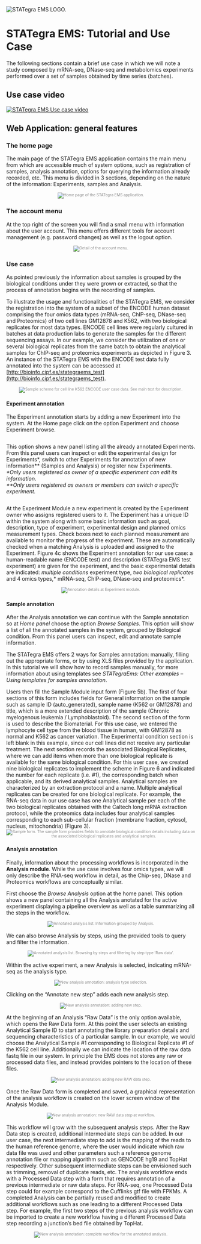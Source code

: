<div class="imageContainer" style="" >
    <img src="img/stategraems_logo.png" title="STATegra EMS LOGO."/>
</div>

# STATegra EMS: Tutorial and Use Case

The following sections contain a brief use case in which we will note a study composed by mRNA-seq, DNase-seq and metabolomics experiments performed over a set of samples obtained by time series (batches).

## Use case video
[![STATegra EMS Use case video](http://img.youtube.com/vi/JSxkLGfCD7g/0.jpg)](http://www.youtube.com/watch?v=JSxkLGfCD7g)


## Web Application: general features

### The home page

The main page of the STATegra EMS application contains the main menu from which are accessible much of system options, such as registration of samples, analysis annotation, options for querying the information already recorded, etc. This menu is divided in 3 sections, depending on the nature of the information:  Experiments, samples and Analysis.

<div class="imageContainer" style="text-align:center; font-size:10px; color:#898989" >
    <img src="img/5_tutorials_1.png" title="Home page of the STATegra EMS application."/>
</div>

### The account menu

At the top right of the screen you will find a small menu with information about the user account. This menu offers different tools for account management (e.g. password changes) as well as the logout option.

<div class="imageContainer" style="text-align:center; font-size:10px; color:#898989" >
    <img src="img/5_tutorials_2.png" title="Detail of the account menu."/>
</div>

### Use case
As pointed previously the information about samples is grouped by the biological conditions under they were grown or extracted, so that the process of annotation begins with the recording of samples.

To illustrate the usage and functionalities of the STATegra EMS, we consider the registration into the system of a subset of the ENCODE human dataset comprising the four omics data types (mRNA-seq, ChIP-seq, DNase-seq and Proteomics) of two cell lines GM12878 and K562, with two biological replicates for most data types. ENCODE cell lines were regularly cultured in batches at data production labs to generate the samples for the different sequencing assays. In our example, we consider the utilization of one or several biological replicates from the same batch to obtain the analytical samples for ChIP-seq and proteomics experiments as depicted in Figure 3. An instance of the STATegra EMS with the ENCODE test data fully annotated into the system can be accessed at [http://bioinfo.cipf.es/stategraems_test](http://bioinfo.cipf.es/stategraems_test).

<div class="imageContainer" style="text-align:center; font-size:10px; color:#898989" >
    <img src="img/5_tutorials_3.jpg" title="Sample scheme for cell line K562 ENCODE user case data. See main text for description."/>
</div>

#### Experiment annotation
The Experiment annotation starts by adding a new Experiment into the system. At the Home page click on the option Experiment and choose Experiment browse.

<div class="imageContainer" style="text-align:center; font-size:10px; color:#898989" >
    <img src="img/5_tutorials_4.png" title=""/>
</div>

This option shows a new panel listing all the already annotated Experiments. From this panel users can inspect or edit the experimental design for Experiments\*, switch to other Experiments for annotation of new information\*\* (Samples and Analysis) or register new Experiments.   
*\*Only users registered as owner of a specific experiment can edit its information.*  
*\*\*Only users registered as owners or members can switch a specific experiment.*


<div class="imageContainer" style="text-align:center; font-size:10px; color:#898989" >
    <img src="img/5_tutorials_5.png" title=""/>
</div>

At the Experiment Module a new experiment is created by the Experiment owner who assigns registered users to it. The Experiment has a unique ID within the system along with some basic information such as goal, description, type of experiment, experimental design and planned omics measurement types. Check boxes next to each planned measurement are available to monitor the progress of the experiment. These are automatically checked when a matching Analysis is uploaded and assigned to the Experiment. Figure 4c shows the Experiment annotation for our use case: a human-readable name (ENCODE test) and description (STATegra EMS test experiment) are given for the experiment, and the basic experimental details are indicated: *multiple conditions* experiment type, *two biological replicates* and 4 omics types,* mRNA-seq, ChIP-seq, DNase-seq and proteomics*.


<div class="imageContainer" style="text-align:center; font-size:10px; color:#898989" >
    <img src="img/5_tutorials_6.jpg" title="Annotation details at Experiment module."/>
</div>

#### Sample annotation
After the Analysis annotation we can continue with the Sample annotation so at *Home panel* choose the option *Browse Samples*. This option will show a list of all the annotated samples in the system, grouped by Biological condition. From this panel users can inspect, edit and annotate sample information.

The STATegra EMS offers 2 ways for Samples annotation: manually, filling out the appropriate forms, or by using XLS files provided by the application. In this tutorial we will show how to record samples manually, for more information about using templates see *STATegraEms: Other examples – Using templates for samples annotation*. 


<div class="imageContainer" style="text-align:center; font-size:10px; color:#898989" >
    <img src="img/5_tutorials_7.png" title=""/>
</div>
Users then fill the Sample Module input form (Figure 5b). The first of four sections of this form includes fields for General information on the sample such as sample ID (auto_generated), sample name (K562 or GM12878) and title, which is a more extended description of the sample (Chronic myelogenous leukemia / Lymphoblastoid). The second section of the form is used to describe the Biomaterial. For this use case, we entered the lymphocyte cell type from the blood tissue in human, with GM12878 as normal and K562 as cancer variation. The Experimental condition section is left blank in this example, since our cell lines did not receive any particular treatment. The next section records the associated Biological Replicates, where we can add items when more than one biological replicate is available for the same biological condition. For this user case, we created nine biological replicates to implement the scheme in Figure 6 and indicated the number for each replicate (i.e. #1), the corresponding batch when applicable, and its derived analytical samples. Analytical samples are characterized by an extraction protocol and a name. Multiple analytical replicates can be created for one biological replicate. For example, the RNA-seq data in our use case has one Analytical sample per each of the two biological replicates obtained with the Caltech long mRNA extraction protocol, while the proteomics data includes four analytical samples corresponding to each sub-cellular fraction (membrane fraction, cytosol, nucleus, mitochondria) (Figure 3).

<div class="imageContainer" style="text-align:center; font-size:10px; color:#898989" >
    <img src="img/5_tutorials_8.jpg" title=" Sample form. The sample form provides fields to annotate biological condition details including data on the associated biological replicates and analytical samples."/>
</div>

#### Analysis annotation
Finally, information about the processing workflows is incorporated in the **Analysis module**. While the use case involves four omics types, we will only describe the RNA-seq workflow in detail, as the Chip-seq, DNase and Proteomics workflows are conceptually similar.

First choose the *Browse Analysis* option at the home panel. This option shows a new panel containing all the Analysis anotated for the active experiment displaying a pipeline overview as well as a table summarizing all the steps in the workflow.

<div class="imageContainer" style="text-align:center; font-size:10px; color:#898989" >
    <img src="img/5_tutorials_9.png" title="Annotated analysis list. Information grouped by Analysis."/>
</div>

We can also browse Analysis by steps, using the provided tools to query and filter the information.

<div class="imageContainer" style="text-align:center; font-size:10px; color:#898989" >
    <img src="img/5_tutorials_10.png" title="Annotated analysis list. Browsing by steps and filtering by step type 'Raw data'."/>
</div>

Within the active experiment, a new Analysis is selected, indicating mRNA-seq as the analysis type.

<div class="imageContainer" style="text-align:center; font-size:10px; color:#898989" >
    <img src="img/5_tutorials_11.png" title="New analysis annotation: analysis type selection."/>
</div>

Clicking on the “Annotate new step” adds each new analysis step.

<div class="imageContainer" style="text-align:center; font-size:10px; color:#898989" >
    <img src="img/5_tutorials_12.png" title="New analysis annotation: adding new step."/>
</div>

At the beginning of an Analysis “Raw Data” is the only option available, which opens the Raw Data form. At this point the user selects an existing Analytical Sample ID to start annotating the library preparation details and sequencing characteristics of a particular sample. In our example, we would choose the Analytical Sample #1 corresponding to Biological Replicate #1 of the K562 cell line. Additionally we can indicate the location of the raw data fastq file in our system. In principle the EMS does not stores any raw or processed data files, and instead provides pointers to the location of these files.

<div class="imageContainer" style="text-align:center; font-size:10px; color:#898989" >
    <img src="img/5_tutorials_13.png" title="New analysis annotation: adding new RAW data step."/>
</div>

Once the Raw Data form is completed and saved, a graphical representation of the analysis workflow is created on the lower screen window of the Analysis Module.

<div class="imageContainer" style="text-align:center; font-size:10px; color:#898989" >
    <img src="img/5_tutorials_14.png" title="New analysis annotation: new RAW data step at workflow."/>
</div>

This workflow will grow with the subsequent analysis steps. After the Raw Data step is created, additional intermediate steps can be added. In our user case, the next intermediate step to add is the mapping of the reads to the human reference genome, where the user would indicate which raw data file was used and other parameters such a reference genome annotation file or mapping algorithm such as GENCODE hg19 and TopHat respectively. Other subsequent intermediate steps can be envisioned such as trimming, removal of duplicate reads, etc. The analysis workflow ends with a Processed Data step with a form that requires annotation of a previous intermediate or raw data steps. For RNA-seq, one Processed Data step could for example correspond to the Cufflinks gtf file with FPKMs. A completed Analysis can be partially reused and modified to create additional workflows such as one leading to a different Processed Data step. For example, the first two steps of the previous analysis workflow can be imported to create a new workflow having a different Processed Data step recording a junction’s bed file obtained by TopHat.

<div class="imageContainer" style="text-align:center; font-size:10px; color:#898989" >
    <img src="img/5_tutorials_15.png" title="New analysis annotation: complete workflow for the annotated analysis."/>
</div>